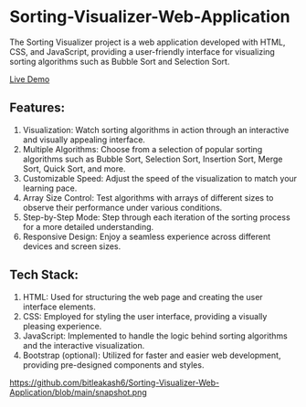 # Sorting-Visualizer-Web-Application
The Sorting Visualizer project is a web application developed with HTML, CSS, and JavaScript, providing a user-friendly interface for visualizing sorting algorithms such as Bubble Sort and Selection Sort.

[Live Demo](https://bitleakash6.github.io/Sorting-Visualizer-Web-Application/ "Sorting_Visualizer") 

## Features:

1. Visualization: Watch sorting algorithms in action through an interactive and visually appealing interface.
2. Multiple Algorithms: Choose from a selection of popular sorting algorithms such as Bubble Sort, Selection Sort, Insertion Sort, Merge Sort, Quick Sort, and more.
3. Customizable Speed: Adjust the speed of the visualization to match your learning pace.
4. Array Size Control: Test algorithms with arrays of different sizes to observe their performance under various conditions.
5. Step-by-Step Mode: Step through each iteration of the sorting process for a more detailed understanding.
6. Responsive Design: Enjoy a seamless experience across different devices and screen sizes.

## Tech Stack:

1. HTML: Used for structuring the web page and creating the user interface elements.
2. CSS: Employed for styling the user interface, providing a visually pleasing experience.
3. JavaScript: Implemented to handle the logic behind sorting algorithms and the interactive visualization.
4. Bootstrap (optional): Utilized for faster and easier web development, providing pre-designed components and styles.

https://github.com/bitleakash6/Sorting-Visualizer-Web-Application/blob/main/snapshot.png
